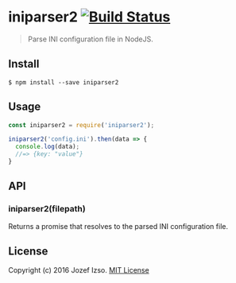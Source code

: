 # iniparser2 [![Build Status](https://travis-ci.org/jozefizso/iniparser2.svg?branch=master)](https://travis-ci.org/jozefizso/iniparser2)

> Parse INI configuration file in NodeJS.


## Install

```
$ npm install --save iniparser2
```


## Usage

```js
const iniparser2 = require('iniparser2');

iniparser2('config.ini').then(data => {
  console.log(data);
  //=> {key: "value"}
}
```


## API

### iniparser2(filepath)

Returns a promise that resolves to the parsed INI configuration file.


## License

Copyright (c) 2016 Jozef Izso. [MIT License](LICENSE)
